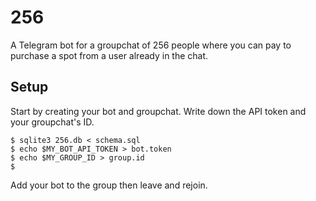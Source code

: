 # 256

A Telegram bot for a groupchat of 256 people where you can pay to purchase a spot from a user already in the chat.

## Setup

Start by creating your bot and groupchat. Write down the API token and your groupchat's ID.

```
$ sqlite3 256.db < schema.sql
$ echo $MY_BOT_API_TOKEN > bot.token
$ echo $MY_GROUP_ID > group.id
$ 
```

Add your bot to the group then leave and rejoin.

